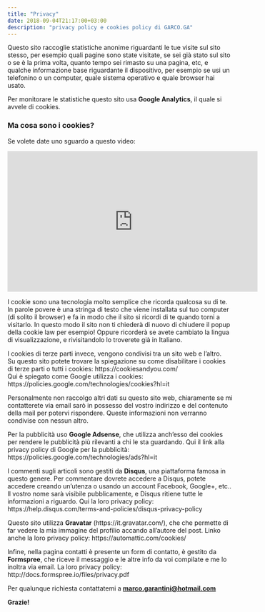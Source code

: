 ```yaml
---
title: "Privacy"
date: 2018-09-04T21:17:00+03:00
description: "privacy policy e cookies policy di GARCO.GA"
---
```


Questo sito raccoglie statistiche anonime riguardanti le tue visite sul sito stesso, per esempio quali pagine sono state visitate, se sei già stato sul sito o se è la prima volta, quanto tempo sei rimasto su una pagina, etc, e qualche informazione base riguardante il dispositivo, per esempio se usi un telefonino o un computer, quale sistema operativo e quale browser hai usato.

Per monitorare le statistiche questo sito usa **Google Analytics**, il quale si avvele di cookies.  
### Ma cosa sono i cookies?

Se volete date uno sguardo a questo video:

<iframe width="560" height="315" src="https://www.youtube.com/embed/yoE9-tNvhRs?rel=0" frameborder="0" allow="autoplay; encrypted-media" allowfullscreen></iframe>

I cookie sono una tecnologia molto semplice che ricorda qualcosa su di te. In parole povere è una stringa di testo che viene installata sul tuo computer (di solito il browser) e fa in modo che il sito si ricordi di te quando torni a visitarlo. In questo modo il sito non ti chiederà di nuovo di chiudere il popup della cookie law per esempio! Oppure ricorderà se avete cambiato la lingua di visualizzazione, e rivisitandolo lo troverete già in Italiano.


I cookies di terze parti invece, vengono condivisi tra un sito web e l’altro.  
Su questo sito potete trovare la spiegazione su come disabilitare i cookies di terze parti o tutti i cookies: https://<span></span>cookiesandyou.com/  
Qui è spiegato come Google utilizza i cookies: https://<span></span>policies.google.com/technologies/cookies?hl=it


Personalmente non raccolgo altri dati su questo sito web, chiaramente se mi contatterete via email sarò in possesso del vostro indirizzo e del contenuto della mail per potervi rispondere. Queste informazioni non verranno condivise con nessun altro.

Per la pubblicità uso **Google Adsense**, che utilizza anch’esso dei cookies per rendere le pubblicità più rilevanti a chi le sta guardando. Qui il link alla privacy policy di Google per la pubblicità: https://<span></span>policies.google.com/technologies/ads?hl=it

I commenti sugli articoli sono gestiti da **Disqus**, una piattaforma famosa in questo genere. Per commentare dovrete accedere a Disqus, potete accedere creando un’utenza o usando un account Facebook, Google+, etc.. Il vostro nome sarà visibile pubblicamente, e Disqus ritiene tutte le informazioni a riguardo. Qui la loro privacy policy: https://<span></span>help.disqus.com/terms-and-policies/disqus-privacy-policy

Questo sito utilizza **Gravatar** (https:<span></span>//it.gravatar.com/), che che permette di far vedere la mia immagine del profilio accando all’autore del post. Linko anche la loro privacy policy: https:<span></span>//automattic.com/cookies/

Infine, nella pagina contatti è presente un form di contatto, è gestito da **Formspree**, che riceve il messaggio e le altre info da voi compilate e me lo inoltra via email. La loro privacy policy: http://<span></span>docs.formspree.io/files/privacy.pdf

Per qualunque richiesta contattatemi a **marco.garantini@hotmail.com**  

**Grazie!**
